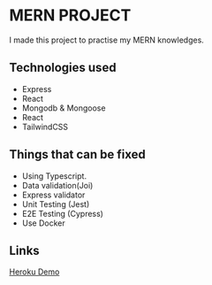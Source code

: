 # MERN PROJECT

I made this project to practise my MERN knowledges.

## Technologies used

* Express
* React
* Mongodb & Mongoose
* React
* TailwindCSS

## Things that can be fixed

- Using Typescript.
- Data validation(Joi)
- Express validator
- Unit Testing (Jest)
- E2E Testing (Cypress)
- Use Docker
## Links

[Heroku Demo](https://mern-stack-matiastk.herokuapp.com/)